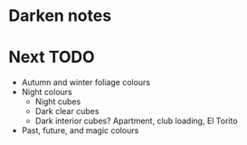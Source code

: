 # Darken notes

# Next TODO
* Autumn and winter foliage colours
* Night colours
    * Night cubes
    * Dark clear cubes
    * Dark interior cubes? Apartment, club loading, El Torito
* Past, future, and magic colours